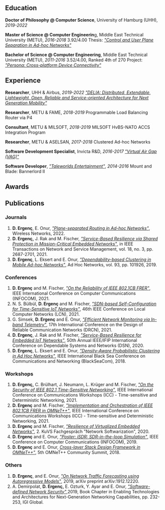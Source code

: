 
## Education

**Doctor of Philosophy @ Computer Science**, University of Hamburg (UHH), _2019-2022_

**Master of Science @ Computer Engineerin**g, Middle East Technical University (METU), _2016-2018_
3.92/4.00
Thesis: [_"Control and User Plane Separation in Ad-hoc Networks"_](https://open.metu.edu.tr/handle/11511/27577)

**Bachelor of Science @ Computer Engineering**, Middle East Technical University (METU), _2011-2016_
3.52/4.00, Ranked 4th of 270
Project: [_"Persona: Cross-platform Device Connectivity"_](https://senior.ceng.metu.edu.tr/2016/codemans/)

## Experience

**Researcher**, UHH & Airbus, _2019-2022_ 
[_"DELIA: Distributed, Extendable, Lightweight, Open, Reliable and Service-oriented Architecture for Next Generation Mobility"_](https://delia-project.com/)

**Researcher**, METU & FAME, _2018-2019_ 
Programmable Load Balancing Router via P4

**Consultant**, METU & MILSOFT, _2018-2019_ 
MILSOFT HvBS-NATO ACCS Integration Program

**Researcher**, METU & ASELSAN, _2017-2018_ 
Clustered Ad-hoc Networks

**Software Development Specialist**, Invicta R&D, _2016-2017_
[_"Virtual Air Gap (VAG)"_](https://patents.google.com/patent/WO2009075656A1/ja)

**Software Developer**, [_"Taleworlds Entertainment"_](https://www.taleworlds.com/), _2014-2016_
Mount and Blade: Bannerlord II

## Awards

## Publications

### Journals

1. **D. Ergenç**, E. Onur, [_"Plane-separated Routing in Ad-hoc Networks"_](https://doi.org/10.1007/s11276-021-02824-7), Wireless Networks, 2022.
2. **D. Ergenç,** J. Rak and M. Fischer, [_"Service-Based Resilience via Shared Protection in Mission-Critical Embedded Networks"_](https://ieeexplore.ieee.org/stamp/stamp.jsp?arnumber=9364283), in IEEE Transactions on Network and Service Management, vol. 18, no. 3, pp. 2687-2701, 2021.
3. **D. Ergenç**, L. Eksert and E. Onur, [_"Dependability-based Clustering in Mobile Ad-hoc Networks"_](https://www.sciencedirect.com/science/article/pii/S1570870518306929), Ad Hoc Networks, vol. 93, pp. 101926, 2019.

### Conferences

1. **D. Ergenç** and M. Fischer, [_"On the Reliability of IEEE 802.1CB FRER"_](https://ieeexplore.ieee.org/abstract/document/9488750), IEEE International Conference on Computer Communications (INFOCOM), 2021.
2. N. S. Bülbül, **D. Ergenç** and M. Fischer, [_"SDN-based Self-Configuration for Time-Sensitive IoT Networks"_](https://ieeexplore.ieee.org/document/9524979), 46th IEEE Conference on Local Computer Networks (LCN), 2021.
3. G. Simsek, **D. Ergenç** and E. Onur, [_"Efficient Network Monitoring via In-band Telemetry"_](https://ieeexplore.ieee.org/abstract/document/9477344), 17th International Conference on the Design of Reliable Communication Networks (DRCN), 2021.
4. **D. Ergenç**, J. Rak and M. Fischer, [_"Service-Based Resilience for Embedded IoT Networks"_](https://ieeexplore.ieee.org/abstract/document/9153441), 50th Annual IEEE/IFIP International Conference on Dependable Systems and Networks (DSN), 2020.
5. **D. Ergenç**, L. Eksert and E. Onur, [_"Density-Aware Probabilistic Clustering in Ad Hoc Networks"_](https://ieeexplore.ieee.org/abstract/document/8433605), IEEE International Black Sea Conference on Communications and Networking (BlackSeaCom), 2018.

### Workshops

1. **D. Ergenç,** C. Brülhart, J. Neumann, L. Krüger and M. Fischer, [_"On the Security of IEEE 802.1 Time-Sensitive Networking"_](https://ieeexplore.ieee.org/abstract/document/9473542), IEEE International Conference on Communications Workshops (ICC) - Time-sensitive and Deterministic Networking, 2021.
2. **D. Ergenç** and M. Fischer, [_"Implementation and Orchestration of IEEE 802.1CB FRER in OMNeT++"_](https://ieeexplore.ieee.org/abstract/document/9473722), IEEE International Conference on Communications Workshops (ICC) - Time-sensitive and Deterministic Networking, 2021.
3. **D. Ergenç** and M. Fischer, [_"Resilience of Virtualized Embedded Networks"_](https://core.ac.uk/reader/322886120), 2. KuVS Fachgespräch "Network Softwarization", 2020.
4. **D. Ergenç** and E. Onur, [_"Poster: iSDR: SDR-in-the-loop Simulation"_](https://ieeexplore.ieee.org/abstract/document/8845297), IEEE Conference on Computer Communications (INFOCOM), 2019.
5. **D. Ergenç** and E. Onur, [_Cross-layer Stack Design Framework in OMNeT++"_](https://open.metu.edu.tr/bitstream/handle/11511/43309/index.pdf), 5th OMNeT++ Community Summit, 2018.

### Others

1. **D. Ergenç**, and E. Onur, [_"On Network Traffic Forecasting using Autoregressive Models"_](https://arxiv.org/pdf/1912.12220), 2019, arXiv preprint arXiv:1912.12220.
2. A. Demirpolat, **D. Ergenç,** E. Ozturk, Y. Ayar and E. Onur, [_"Software-defined Network Security"_](https://www.igi-global.com/chapter/software-defined-network-security/214814),2019, Book Chapter in Enabling Technologies and Architectures for Next-Generation Networking Capabilities, pp. 232-253, IGI Global.

